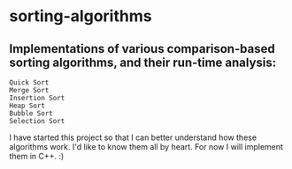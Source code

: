 # sorting-algorithms
## Implementations of various comparison-based sorting algorithms, and their run-time analysis:
    Quick Sort
    Merge Sort
    Insertion Sort
    Heap Sort
    Bubble Sort
    Selection Sort
    

I have started this project so that I can better understand how these algorithms work. I'd like to know them all by heart. For now I will implement them in C++. :) 
